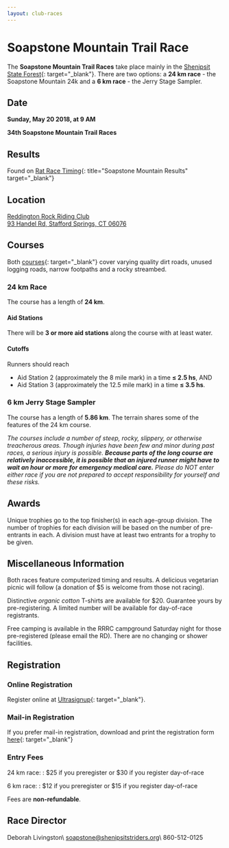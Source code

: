 ```yaml
---
layout: club-races
---
```


# Soapstone Mountain Trail Race
The **Soapstone Mountain Trail Races** take place mainly in the [Shenipsit State Forest](http://www.ct.gov/deep/shenipsit){: target="_blank"}. There are two options: a **24 km race** - the Soapstone Mountain 24k and a **6 km race** - the Jerry Stage Sampler.

## Date
**Sunday, May 20 2018, at 9 AM**

**34th Soapstone Mountain Trail Races**

## Results
Found on [Rat Race Timing](http://aratrace.com/soapstone-mountain-trail-races-3/){: title="Soapstone Mountain Results" target="_blank"}

## Location
<p><a href="http://www.rrrclub.org/" target="_blank">Reddington Rock Riding Club</a><br />
<a href="https://www.google.com/maps/place/93+Handel+Rd,+Stafford,+CT+06076/@41.9594363,-72.4005459,17z/data=!3m1!4b1!4m2!3m1!1s0x89e6f2751fad0143:0x157a4407e9f30641" target="_blank">93 Handel Rd, Stafford Springs, CT 06076</a></p>

## Courses
Both [courses](http://shenipsitstriders.org/wp-content/uploads/2014/12/soapstone_courses_map.pdf){: target="_blank"} cover varying quality dirt roads, unused logging roads, narrow footpaths and a rocky streambed.

### 24 km Race
The course has a length of **24 km**.

#### Aid Stations
There will be **3 or more aid stations** along the course with at least water.

#### Cutoffs
Runners should reach

* Aid Station 2 (approximately the 8 mile mark) in a time **≤ 2.5 hs**, AND
* Aid Station 3 (approximately the 12.5 mile mark) in a time **≤ 3.5 hs**.


### 6 km Jerry Stage Sampler
The course has a length of **5.86 km**. The terrain shares some of the features of the 24 km course.

*The courses include a number of steep, rocky, slippery, or otherwise treacherous areas. Though injuries have been few and minor during past races, a serious injury is possible. **Because parts of the long course are relatively inaccessible, it is possible that an injured runner might have to wait an hour or more for emergency medical care.** Please do NOT enter either race if you are not prepared to accept responsibility for yourself and these risks.*

## Awards
Unique trophies go to the top finisher(s) in each age-group division. The number of trophies for each division will be based on the number of pre-entrants in each. A division must have at least two entrants for a trophy to be given.

## Miscellaneous Information
Both races feature computerized timing and results. A delicious vegetarian picnic will follow (a donation of $5 is welcome from those not racing).

Distinctive *organic cotton* T-shirts are available for $20. Guarantee yours by pre-registering. A limited number will be available for day-of-race registrants.

Free camping is available in the RRRC campground Saturday night for those pre-registered (please email the RD). There are no changing or shower facilities.

## Registration

### Online Registration

Register online at [Ultrasignup](https://ultrasignup.com/register.aspx?did=50996){: target="_blank"}.

### Mail-in Registration

If you prefer mail-in registration, download and print the registration form [here]({{site.baseurl}}/maps/2018SoapstonePreregistrationForm.pdf){: target="_blank"}

### Entry Fees

24 km race:
: $25 if you preregister or $30 if you register day-of-race

6 km race:
: $12 if you preregister or $15 if you register day-of-race

Fees are **non-refundable**.

## Race Director
Deborah Livingston\\
[soapstone@shenipsitstriders.org](mailto:soapstone@shenipsitstriders.org)\\
860-512-0125
